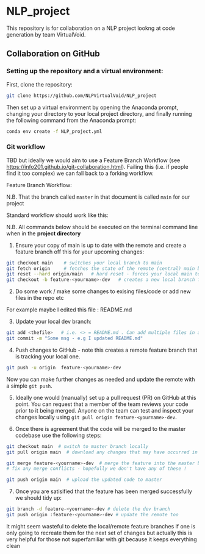 # NLP_project

This repository is for collaboration on a NLP project lookng at code generation by team VirtualVoid.

## Collaboration on GitHub

### Setting up the repository and a virtual environment:
First, clone the repository:

```bash
git clone https://github.com/NLPVirtualVoid/NLP_project
```
Then set up a virtual environment by opening the Anaconda prompt, changing your directory to your local project directory, and finally
running the following command from the Anaconda prompt:
```bash
conda env create -f NLP_project.yml
```

### Git workflow

TBD but ideally we would aim to use a Feature Branch Workflow (see https://info201.github.io/git-collaboration.html).
Failing this (i.e. if people find it too complex) we can fall back to a forking workflow. 

Feature Branch Workflow:

N.B. That the branch called ``master`` in that document is called ``main`` for our project

Standard workflow should work like this:

N.B. All commands below should be executed on the terminal command line when in the **project directory**

1. Ensure your copy of main is up to date with the remote and create a feature branch off this for your upcoming changes:

```bash
git checkout main    # switches your local branch to main
git fetch origin     # fetches the state of the remote (central) main branch 
git reset --hard origin/main   # hard reset - forces your local main to match the central repo
git checkout -b feature-<yourname>-dev   # creates a new local branch for development - branched off local copy of main
```

2. Do some work / make some changes to exising files/code or add new files in the repo etc

For example maybe I edited this file : README.md

3. Update your local dev branch:
```bash
git add <thefile>   # i.e. <> = README.md . Can add multiple files in a single commit
git commit -m "Some msg - e.g I updated README.md"
```

4. Push changes to GitHub - note this creates a remote feature branch that is tracking your local one.

```bash
git push -u origin  feature-<yourname>-dev
```
Now you can make further changes as needed and update the remote with a simple ``git push``.

5. Ideally one would (manually) set up a pull request (PR) on GitHub at this point. You can request that a member of the team reviews your code prior to it being merged.
   Anyone on the team can test and inspect your changes locally using ``git pull origin feature-<yourname>-dev``.

6. Once there is agreement that the code will be merged to the master codebase use the following steps:
   
```bash
git checkout main  # switch to master branch locally
git pull origin main  # download any changes that may have occurred in the meantime from the central repo

git merge feature-<yourname>-dev  # merge the feature into the master branch
# fix any merge conflicts - hopefully we don't have any of these ! 

git push origin main  # upload the updated code to master
```

7. Once you are satisified that the feature has been merged successfully we should tidy up:
 ```bash
git branch -d feature-<yourname>-dev # delete the dev branch
git push origin :feature-<yourname>-dev # update the remote too
```
It might seem wasteful to delete the local/remote feature branches if one is only going to recreate them
for the next set of changes but actually this is very helpful for those not superfamiliar with git
because it keeps everything clean 
